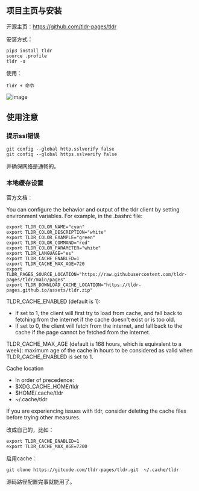 
## 项目主页与安装
开源主页：https://github.com/tldr-pages/tldr

安装方式：
```
pip3 install tldr
source .profile
tldr -u
```
使用：
```
tldr + 命令 
```

![image](https://github.com/user-attachments/assets/230ef904-3544-4f4c-8267-c48d1bbf1735)

## 使用注意
### 提示ssl错误
```
git config --global http.sslverify false
git config --global https.sslverify false
```
并确保网络是通畅的。

### 本地缓存设置
官方文档：

You can configure the behavior and output of the tldr client by setting environment variables. For example, in the .bashrc file:
```
export TLDR_COLOR_NAME="cyan"
export TLDR_COLOR_DESCRIPTION="white"
export TLDR_COLOR_EXAMPLE="green"
export TLDR_COLOR_COMMAND="red"
export TLDR_COLOR_PARAMETER="white"
export TLDR_LANGUAGE="es"
export TLDR_CACHE_ENABLED=1
export TLDR_CACHE_MAX_AGE=720
export TLDR_PAGES_SOURCE_LOCATION="https://raw.githubusercontent.com/tldr-pages/tldr/main/pages"
export TLDR_DOWNLOAD_CACHE_LOCATION="https://tldr-pages.github.io/assets/tldr.zip"
```

TLDR_CACHE_ENABLED (default is 1):

- If set to 1, the client will first try to load from cache, and fall back to fetching from the internet if the cache doesn't exist or is too old.
- If set to 0, the client will fetch from the internet, and fall back to the cache if the page cannot be fetched from the internet.

TLDR_CACHE_MAX_AGE (default is 168 hours, which is equivalent to a week): maximum age of the cache in hours to be considered as valid when TLDR_CACHE_ENABLED is set to 1.


Cache location

- In order of precedence:
- $XDG_CACHE_HOME/tldr
- $HOME/.cache/tldr
- ~/.cache/tldr

If you are experiencing issues with tldr, consider deleting the cache files before trying other measures.

改成自己的，比如：
```
export TLDR_CACHE_ENABLED=1
export TLDR_CACHE_MAX_AGE=7200
```
启用cache：
```
git clone https://gitcode.com/tldr-pages/tldr.git  ~/.cache/tldr
```
源码路径配置完事就能用了。